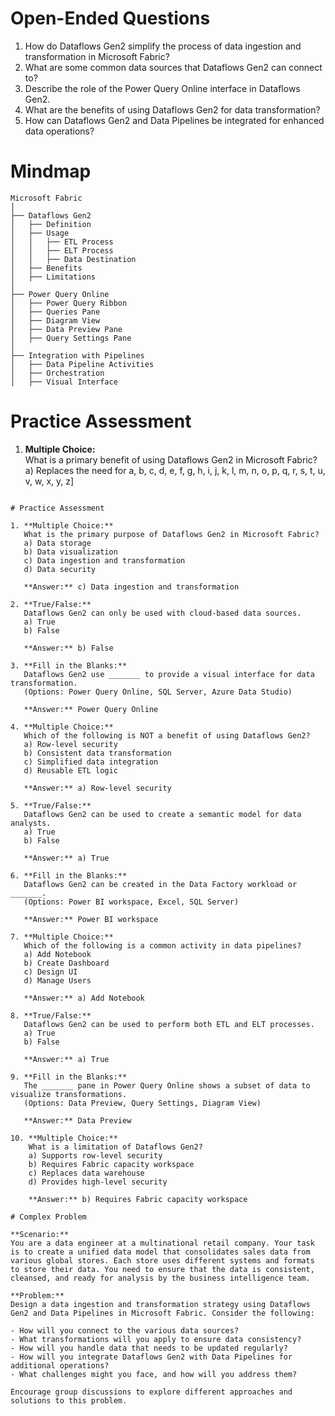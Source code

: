# Open-Ended Questions

1. How do Dataflows Gen2 simplify the process of data ingestion and transformation in Microsoft Fabric?
2. What are some common data sources that Dataflows Gen2 can connect to?
3. Describe the role of the Power Query Online interface in Dataflows Gen2.
4. What are the benefits of using Dataflows Gen2 for data transformation?
5. How can Dataflows Gen2 and Data Pipelines be integrated for enhanced data operations?

# Mindmap

```
Microsoft Fabric
│
├── Dataflows Gen2
│   ├── Definition
│   ├── Usage
│   │   ├── ETL Process
│   │   ├── ELT Process
│   │   ├── Data Destination
│   ├── Benefits
│   ├── Limitations
│
├── Power Query Online
│   ├── Power Query Ribbon
│   ├── Queries Pane
│   ├── Diagram View
│   ├── Data Preview Pane
│   ├── Query Settings Pane
│
├── Integration with Pipelines
│   ├── Data Pipeline Activities
│   ├── Orchestration
│   ├── Visual Interface
```

# Practice Assessment

1. **Multiple Choice:**  
   What is a primary benefit of using Dataflows Gen2 in Microsoft Fabric?  
   a) Replaces the need for a, b, c, d, e, f, g, h, i, j, k, l, m, n, o, p, q, r, s, t, u, v, w, x, y, z]
```

# Practice Assessment

1. **Multiple Choice:**  
   What is the primary purpose of Dataflows Gen2 in Microsoft Fabric?  
   a) Data storage  
   b) Data visualization  
   c) Data ingestion and transformation  
   d) Data security  

   **Answer:** c) Data ingestion and transformation

2. **True/False:**  
   Dataflows Gen2 can only be used with cloud-based data sources.  
   a) True  
   b) False  

   **Answer:** b) False

3. **Fill in the Blanks:**  
   Dataflows Gen2 use _______ to provide a visual interface for data transformation.  
   (Options: Power Query Online, SQL Server, Azure Data Studio)  

   **Answer:** Power Query Online

4. **Multiple Choice:**  
   Which of the following is NOT a benefit of using Dataflows Gen2?  
   a) Row-level security  
   b) Consistent data transformation  
   c) Simplified data integration  
   d) Reusable ETL logic  

   **Answer:** a) Row-level security

5. **True/False:**  
   Dataflows Gen2 can be used to create a semantic model for data analysts.  
   a) True  
   b) False  

   **Answer:** a) True

6. **Fill in the Blanks:**  
   Dataflows Gen2 can be created in the Data Factory workload or _______.  
   (Options: Power BI workspace, Excel, SQL Server)  

   **Answer:** Power BI workspace

7. **Multiple Choice:**  
   Which of the following is a common activity in data pipelines?  
   a) Add Notebook  
   b) Create Dashboard  
   c) Design UI  
   d) Manage Users  

   **Answer:** a) Add Notebook

8. **True/False:**  
   Dataflows Gen2 can be used to perform both ETL and ELT processes.  
   a) True  
   b) False  

   **Answer:** a) True

9. **Fill in the Blanks:**  
   The _______ pane in Power Query Online shows a subset of data to visualize transformations.  
   (Options: Data Preview, Query Settings, Diagram View)  

   **Answer:** Data Preview

10. **Multiple Choice:**  
    What is a limitation of Dataflows Gen2?  
    a) Supports row-level security  
    b) Requires Fabric capacity workspace  
    c) Replaces data warehouse  
    d) Provides high-level security  

    **Answer:** b) Requires Fabric capacity workspace

# Complex Problem

**Scenario:**  
You are a data engineer at a multinational retail company. Your task is to create a unified data model that consolidates sales data from various global stores. Each store uses different systems and formats to store their data. You need to ensure that the data is consistent, cleansed, and ready for analysis by the business intelligence team.

**Problem:**  
Design a data ingestion and transformation strategy using Dataflows Gen2 and Data Pipelines in Microsoft Fabric. Consider the following:

- How will you connect to the various data sources?
- What transformations will you apply to ensure data consistency?
- How will you handle data that needs to be updated regularly?
- How will you integrate Dataflows Gen2 with Data Pipelines for additional operations?
- What challenges might you face, and how will you address them?

Encourage group discussions to explore different approaches and solutions to this problem.